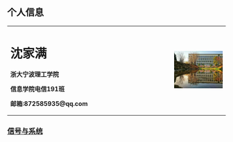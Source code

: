 ## 个人信息

<table border="0">
  <tr>
    <td width="75%">
      <h1>沈家满</h1>
      <p><b>浙大宁波理工学院</b></p>
      <p><b>信息学院电信191班</b></p>
      <p><b>邮箱:872585935@qq.com</b></p>
    </td>
    <td width="25%">
      <img src="/1564270461676.jpeg" width="100%">
    </td>
  </tr>
</table>

### [信号与系统](https://github.com/KEVINSJM/VSC)
